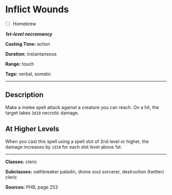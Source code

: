 # Inflict Wounds

- [ ] Homebrew

***1st-level necromancy***

**Casting Time:** action

**Duration:** instantaneous

**Range:** touch

**Tags:** verbal, somatic

---

## Description
Make a melee spell attack against a creature you can reach. On a hit, the target takes `3d10` necrotic damage.

## At Higher Levels
When you cast this spell using a spell slot of 2nd level or higher, the damage increases by `1d10` for each slot level above 1st.

---

**Classes:** cleric

**Subclasses:** oathbreaker paladin, divine soul sorcerer, destruction (twitter) cleric

**Sources:** PHB, page 253
